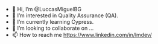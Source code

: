 - 👋 Hi, I’m @LuccasMiguelBG
- 👀 I’m interested in Quality Assurance (QA).
- 🌱 I’m currently learning Cypress.
- 💞️ I’m looking to collaborate on ...
- 📫 How to reach me https://www.linkedin.com/in/lmdev/

<!---
LuccasMiguelBG/LuccasMiguelBG is a ✨ special ✨ repository because its `README.md` (this file) appears on your GitHub profile.
You can click the Preview link to take a look at your changes.
--->
